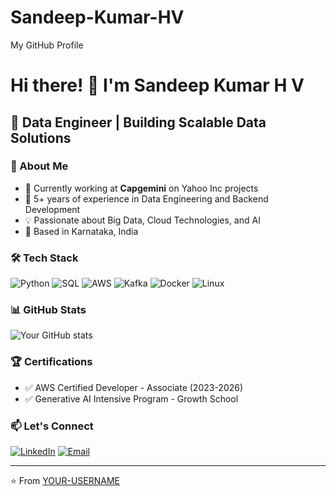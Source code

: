 # Sandeep-Kumar-HV
My GitHub Profile

# Hi there! 👋 I'm Sandeep Kumar H V

## 🚀 Data Engineer | Building Scalable Data Solutions

### 💼 About Me
- 🔭 Currently working at **Capgemini** on Yahoo Inc projects
- 🌱 5+ years of experience in Data Engineering and Backend Development
- 💡 Passionate about Big Data, Cloud Technologies, and AI
- 📍 Based in Karnataka, India

### 🛠️ Tech Stack
![Python](https://img.shields.io/badge/-Python-3776AB?style=flat-square&logo=python&logoColor=white)
![SQL](https://img.shields.io/badge/-SQL-4479A1?style=flat-square&logo=mysql&logoColor=white)
![AWS](https://img.shields.io/badge/-AWS-232F3E?style=flat-square&logo=amazon-aws&logoColor=white)
![Kafka](https://img.shields.io/badge/-Kafka-231F20?style=flat-square&logo=apache-kafka&logoColor=white)
![Docker](https://img.shields.io/badge/-Docker-2496ED?style=flat-square&logo=docker&logoColor=white)
![Linux](https://img.shields.io/badge/-Linux-FCC624?style=flat-square&logo=linux&logoColor=black)

### 📊 GitHub Stats
![Your GitHub stats](https://github-readme-stats.vercel.app/api?username=Sandeep-Kumar-HV&show_icons=true&theme=radical)

### 🏆 Certifications
- ✅ AWS Certified Developer - Associate (2023-2026)
- ✅ Generative AI Intensive Program - Growth School

### 📫 Let's Connect
[![LinkedIn](https://img.shields.io/badge/-LinkedIn-0077B5?style=flat-square&logo=linkedin&logoColor=white)](https://www.linkedin.com/in/sandeep-kumar-h-v-33b286384/)
[![Email](https://img.shields.io/badge/-Email-D14836?style=flat-square&logo=gmail&logoColor=white)](mailto:kumarhvsandeep@gmail.com)

---
⭐️ From [YOUR-USERNAME](https://github.com/YOUR-USERNAME)
